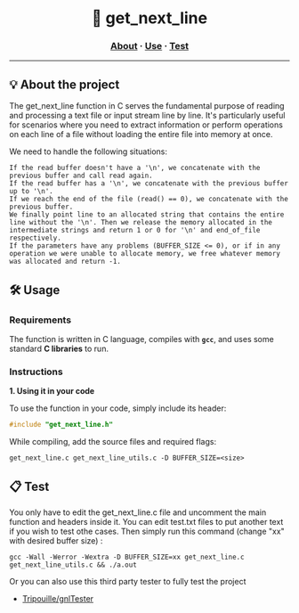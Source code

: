 <h1 align="center">
	📖 get_next_line
</h1>

<h3 align="center">
	<a href="#%EF%B8%8F-about">About</a>
	<span> · </span>
	<a href="#%EF%B8%8F-use">Use</a>
	<span> · </span>
	<a href="#-test">Test</a>
</h3>

---

## 💡 About the project

	

The get_next_line function in C serves the fundamental purpose of reading and processing a text file or input stream line by line. It's particularly useful for scenarios where you need to extract information or perform operations on each line of a file without loading the entire file into memory at once.

We need to handle the following situations:

    If the read buffer doesn't have a '\n', we concatenate with the previous buffer and call read again.
    If the read buffer has a '\n', we concatenate with the previous buffer up to '\n'.
    If we reach the end of the file (read() == 0), we concatenate with the previous buffer.
    We finally point line to an allocated string that contains the entire line without the '\n'. Then we release the memory allocated in the intermediate strings and return 1 or 0 for '\n' and end_of_file respectively.
    If the parameters have any problems (BUFFER_SIZE <= 0), or if in any operation we were unable to allocate memory, we free whatever memory was allocated and return -1.


## 🛠️ Usage

### Requirements

The function is written in C language, compiles with **`gcc`**, and uses some standard **C libraries** to run.

### Instructions

**1. Using it in your code**

To use the function in your code, simply include its header:

```C
#include "get_next_line.h"
```

While compiling, add the source files and required flags:

```shell
get_next_line.c get_next_line_utils.c -D BUFFER_SIZE=<size>
```

## 📋 Test

You only have to edit the get_next_line.c file and uncomment the main function and headers inside it.
You can edit test.txt files to put another text if you wish to test othe cases.
Then simply run this command (change "xx" with desired buffer size) :

```shell
gcc -Wall -Werror -Wextra -D BUFFER_SIZE=xx get_next_line.c get_next_line_utils.c && ./a.out
```

Or you can also use this third party tester to fully test the project

* [Tripouille/gnlTester](https://github.com/Tripouille/gnlTester)